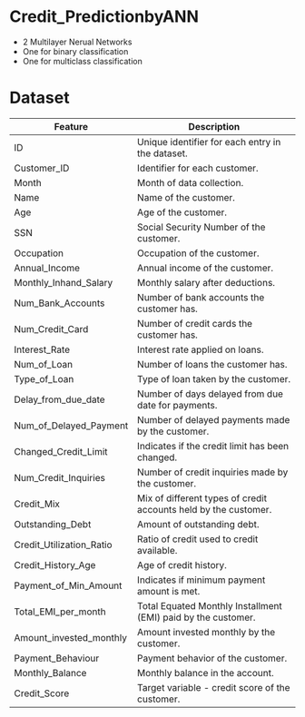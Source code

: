 # Credit_PredictionbyANN
- 2 Multilayer Nerual Networks 
- One for binary classification 
- One for multiclass classification 

# Dataset
| Feature                        | Description                                                      |
|-------------------------------|------------------------------------------------------------------|
| ID                            | Unique identifier for each entry in the dataset.                |
| Customer_ID                   | Identifier for each customer.                                   |
| Month                         | Month of data collection.                                       |
| Name                          | Name of the customer.                                           |
| Age                           | Age of the customer.                                           |
| SSN                           | Social Security Number of the customer.                         |
| Occupation                    | Occupation of the customer.                                     |
| Annual_Income                 | Annual income of the customer.                                  |
| Monthly_Inhand_Salary         | Monthly salary after deductions.                                 |
| Num_Bank_Accounts             | Number of bank accounts the customer has.                       |
| Num_Credit_Card               | Number of credit cards the customer has.                        |
| Interest_Rate                 | Interest rate applied on loans.                                 |
| Num_of_Loan                   | Number of loans the customer has.                               |
| Type_of_Loan                  | Type of loan taken by the customer.                             |
| Delay_from_due_date           | Number of days delayed from due date for payments.             |
| Num_of_Delayed_Payment        | Number of delayed payments made by the customer.               |
| Changed_Credit_Limit          | Indicates if the credit limit has been changed.                |
| Num_Credit_Inquiries          | Number of credit inquiries made by the customer.               |
| Credit_Mix                    | Mix of different types of credit accounts held by the customer. |
| Outstanding_Debt              | Amount of outstanding debt.                                     |
| Credit_Utilization_Ratio      | Ratio of credit used to credit available.                       |
| Credit_History_Age            | Age of credit history.                                         |
| Payment_of_Min_Amount         | Indicates if minimum payment amount is met.                    |
| Total_EMI_per_month           | Total Equated Monthly Installment (EMI) paid by the customer.  |
| Amount_invested_monthly       | Amount invested monthly by the customer.                        |
| Payment_Behaviour             | Payment behavior of the customer.                               |
| Monthly_Balance                | Monthly balance in the account.                                 |
| Credit_Score                  | Target variable - credit score of the customer.                |
